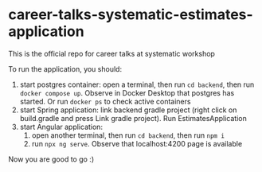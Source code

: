 # career-talks-systematic-estimates-application
This is the official repo for career talks at systematic workshop

To run the application, you should:
1. start postgres container: open a terminal, then run ``cd backend``, then run ``docker compose up``. Observe in Docker Desktop that postgres has started. Or run ``docker ps`` to check active containers
2. start Spring application: link backend gradle project (right click on build.gradle and press Link gradle project). Run EstimatesApplication
3. start Angular application:
    1. open another terminal, then run ``cd backend``, then run ``npm i``
   2. run ``npx ng serve``. Observe that localhost:4200 page is available

Now you are good to go :)
